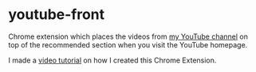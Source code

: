 # youtube-front

Chrome extension which places the videos from [my YouTube channel](https://youtube.com/c/florinpop17) on top of the recommended section when you visit the YouTube homepage.

I made a [video tutorial](https://youtu.be/yBDGve-Cc0I) on how I created this Chrome Extension.
